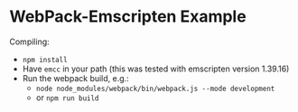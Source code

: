 # WebPack-Emscripten Example

Compiling: 

* `npm install`
* Have `emcc` in your path (this was tested with emscripten version 1.39.16)
* Run the webpack build, e.g.:
	* `node node_modules/webpack/bin/webpack.js --mode development` 
	* or `npm run build`

